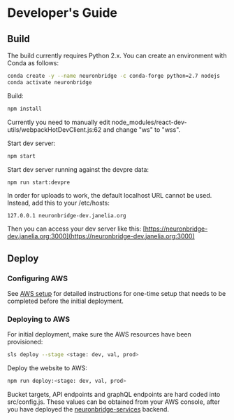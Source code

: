 
# Developer's Guide

## Build

The build currently requires Python 2.x. You can create an environment with Conda as follows:

```bash
conda create -y --name neuronbridge -c conda-forge python=2.7 nodejs
conda activate neuronbridge
```

Build:

```bash
npm install
```

Currently you need to manually edit node_modules/react-dev-utils/webpackHotDevClient.js:62 and change "ws" to "wss".

Start dev server:

```bash
npm start
```

Start dev server running against the devpre data:

```bash
npm run start:devpre
```

In order for uploads to work, the default localhost URL cannot be used. Instead, add this to your /etc/hosts:

```shell
127.0.0.1 neuronbridge-dev.janelia.org
```

Then you can access your dev server like this: [https://neuronbridge-dev.janelia.org:3000](https://neuronbridge-dev.janelia.org:3000)

## Deploy

### Configuring AWS

See [AWS setup](SetupAWS.md) for detailed instructions for one-time setup that needs to be completed before the initial deployment.

### Deploying to AWS

For initial deployment, make sure the AWS resources have been provisioned:

```bash
sls deploy --stage <stage: dev, val, prod>
```

Deploy the website to AWS:

```bash
npm run deploy:<stage: dev, val, prod>
```

Bucket targets, API endpoints and graphQL endpoints are hard coded into src/config.js. These values can be obtained from your AWS console, after you have deployed the [neuronbridge-services](https://github.com/JaneliaSciComp/neuronbridge-services) backend.
